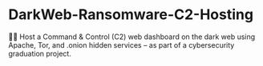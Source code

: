 # DarkWeb-Ransomware-C2-Hosting
🕵️‍♂️ Host a Command &amp; Control (C2) web dashboard on the dark web using Apache, Tor, and .onion hidden services – as part of a cybersecurity graduation project.

